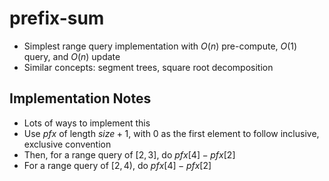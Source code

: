 # prefix-sum

-   Simplest range query implementation with $O(n)$ pre-compute, $O(1)$ query, and $O(n)$ update
-   Similar concepts: segment trees, square root decomposition

## Implementation Notes

-   Lots of ways to implement this
-   Use $pfx$ of length $size + 1$, with 0 as the first element to follow inclusive, exclusive convention
-   Then, for a range query of $[2, 3]$, do $pfx[4] - pfx[2]$
-   For a range query of $[2, 4)$, do $pfx[4] - pfx[2]$
